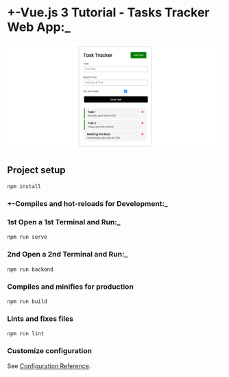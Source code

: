 # +-Vue.js 3 Tutorial - Tasks Tracker Web App:\_

![Final Result](https://github.com/Nachoxt17/Vue.js-3-Complete-Course/blob/main/Final-Result.png?raw=true)

## Project setup

```
npm install
```

### +-Compiles and hot-reloads for Development:\_

### 1st Open a 1st Terminal and Run:\_

```
npm run serve
```

### 2nd Open a 2nd Terminal and Run:\_

```
npm run backend
```

### Compiles and minifies for production

```
npm run build
```

### Lints and fixes files

```
npm run lint
```

### Customize configuration

See [Configuration Reference](https://cli.vuejs.org/config/).
